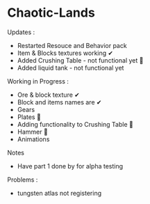 # Chaotic-Lands

Updates :
  - Restarted Resouce and Behavior pack
  - Item & Blocks textures working ✔
  - Added Crushing Table - not functional yet 🎯
  - Added liquid tank - not functional yet

Working in Progress :
  -  Ore & block texture ✔
  -  Block and items names are ✔
  -  Gears
  -  Plates 🎯
  -  Adding functionality to Crushing Table 🎯
  -  Hammer 🎯
  -  Animations

Notes 
  - Have part 1 done by for alpha testing

Problems :
  - tungsten atlas not registering
